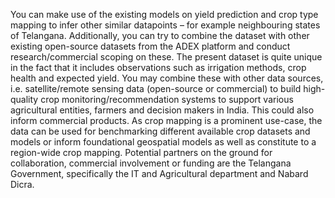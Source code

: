 You can make use of the existing models on yield prediction and crop type mapping to infer other similar datapoints – for example neighbouring states of Telangana. Additionally, you can try to combine the dataset with other existing open-source datasets from the ADEX platform and conduct research/commercial scoping on these. 
 The present dataset is quite unique in the fact that it includes observations such as irrigation methods, crop health and expected yield. You may combine these with other data sources, i.e. satellite/remote sensing data (open-source or commercial) to build high-quality crop monitoring/recommendation systems to support various agricultural entities, farmers and decision makers in India. This could also inform commercial products. 
 As crop mapping is a prominent use-case, the data can be used for benchmarking different available crop datasets and models or inform foundational geospatial models as well as constitute to a region-wide crop mapping. Potential partners on the ground for collaboration, commercial involvement or funding are the Telangana Government, specifically the IT and Agricultural department and Nabard Dicra.